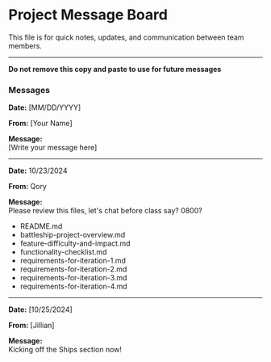 # Project Message Board

This file is for quick notes, updates, and communication between team members.

---
**Do not remove this copy and paste to use for future messages**
### Messages

**Date:** [MM/DD/YYYY]

**From:** [Your Name]

**Message:**  
[Write your message here]

---

**Date:** 10/23/2024

**From:** Qory

**Message:**  
Please review this files, let's chat before class say? 0800?

- README.md
- battleship-project-overview.md
- feature-difficulty-and-impact.md
- functionality-checklist.md
- requirements-for-iteration-1.md
- requirements-for-iteration-2.md
- requirements-for-iteration-3.md
- requirements-for-iteration-4.md
---

**Date:** [10/25/2024]

**From:** [Jillian]

**Message:**  
Kicking off the Ships section now! 